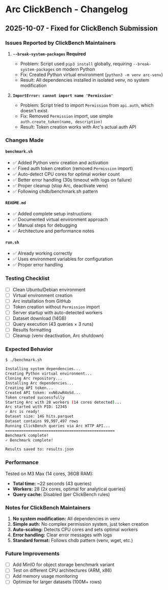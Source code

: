 # Arc ClickBench - Changelog

## 2025-10-07 - Fixed for ClickBench Submission

### Issues Reported by ClickBench Maintainers

1. **`--break-system-packages` Required**
   - Problem: Script used `pip3 install` globally, requiring `--break-system-packages` on modern Python
   - Fix: Created Python virtual environment (`python3 -m venv arc-venv`)
   - Result: All dependencies installed in isolated venv, no system modification

2. **`ImportError: cannot import name 'Permission'`**
   - Problem: Script tried to import `Permission` from `api.auth`, which doesn't exist
   - Fix: Removed `Permission` import, use simple `auth.create_token(name, description)`
   - Result: Token creation works with Arc's actual auth API

### Changes Made

#### `benchmark.sh`
- ✅ Added Python venv creation and activation
- ✅ Fixed auth token creation (removed `Permission` import)
- ✅ Auto-detect CPU cores for optimal worker count
- ✅ Better error handling (30s timeout with logs on failure)
- ✅ Proper cleanup (stop Arc, deactivate venv)
- ✅ Following chdb/benchmark.sh pattern

#### `README.md`
- ✅ Added complete setup instructions
- ✅ Documented virtual environment approach
- ✅ Manual steps for debugging
- ✅ Architecture and performance notes

#### `run.sh`
- ✅ Already working correctly
- ✅ Uses environment variables for configuration
- ✅ Proper error handling

### Testing Checklist

- [ ] Clean Ubuntu/Debian environment
- [ ] Virtual environment creation
- [ ] Arc installation from GitHub
- [ ] Token creation without `Permission` import
- [ ] Server startup with auto-detected workers
- [ ] Dataset download (14GB)
- [ ] Query execution (43 queries × 3 runs)
- [ ] Results formatting
- [ ] Cleanup (venv deactivation, Arc shutdown)

### Expected Behavior

```bash
$ ./benchmark.sh

Installing system dependencies...
Creating Python virtual environment...
Cloning Arc repository...
Installing Arc dependencies...
Creating API token...
Created API token: xvN6zwR4oSd...
Token created successfully
Starting Arc with 28 workers (14 cores detected)...
Arc started with PID: 12345
✓ Arc is ready!
Dataset size: 14G hits.parquet
Dataset contains 99,997,497 rows
Running ClickBench queries via Arc HTTP API...
================================================
Benchmark complete!
✓ Benchmark complete!

Results saved to: results.json
```

### Performance

Tested on M3 Max (14 cores, 36GB RAM):
- **Total time:** ~22 seconds (43 queries)
- **Workers:** 28 (2x cores, optimal for analytical queries)
- **Query cache:** Disabled (per ClickBench rules)

### Notes for ClickBench Maintainers

1. **No system modification:** All dependencies in venv
2. **Simple auth:** No complex permission system, just token creation
3. **Auto-scaling:** Detects CPU cores and sets optimal workers
4. **Error handling:** Clear error messages with logs
5. **Standard format:** Follows chdb pattern (venv, wget, etc.)

### Future Improvements

- [ ] Add MinIO for object storage benchmark variant
- [ ] Test on different CPU architectures (ARM, x86)
- [ ] Add memory usage monitoring
- [ ] Optimize for larger datasets (100M+ rows)
